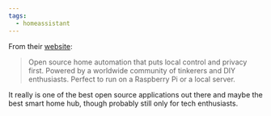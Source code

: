 ```yaml
---
tags:
  - homeassistant
---
```

From their [website](https://www.home-assistant.io/):

> Open source home automation that puts local control and privacy first. Powered by a worldwide community of tinkerers and DIY enthusiasts. Perfect to run on a Raspberry Pi or a local server.

It really is one of the best open source applications out there and maybe the best smart home hub, though probably still only for tech enthusiasts.